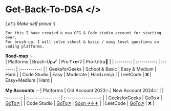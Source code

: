 # Get-Back-To-DSA </>
*Let's Make self proud :)*

```text
For this I have created a new GFG & Code studio account for starting over.  
For brush-up, I will solve school & basic / easy level questions on coding platforms. 
```
**Road-map** :-  
| Platforms | Brush-Up🖌️ | Pro ʕ•ᴥ•ʔ | Pro-Ultra🧸 |
| :-------: | :---------: | :------: | :----------: |
| GeeksforGeeks | School & Basic | Easy & Medium | Hard |
| Code Studio | Easy | Moderate | Hard+ninja |
| LeetCode | ❌ | Easy+Medium | Hard |

**My Accounts** :-
| Platforms | Old Account 2023📉| New Account 2024💹 |
| :-------: | :---------------: | :-----------------: |
| GeeksforGeeks | <a href="https://auth.geeksforgeeks.org/user/mr_rajnix" target="_blank">GoTo↗</a> | <a href="https://auth.geeksforgeeks.org/user/911rajnish" target="_blank">GoTo↗</a> |
| Code Studio | <a href="https://www.codingninjas.com/studio/profile/6f87d7b3-d340-4f9e-92da-bd7828f80cb7" target="_blank">GoTo↗</a> | <a href="#" target="_blank">Soon ✈✈✈</a> |
| LeetCode | <a href="https://leetcode.com/Mr-RajniX/" target="_blank">GoTo↗</a> | ❌ |

<!-- <mark>**Progress-Bar**</mark> :- -->

